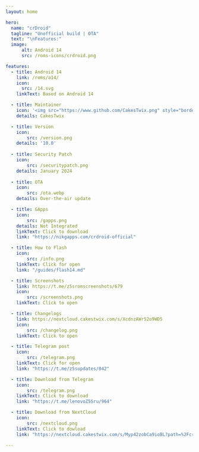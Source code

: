 ```yaml
---
layout: home

hero:
  name: "crDroid"
  tagline: "Unofficial build | OTA"
  text: "\nFeatures:"
  image: 
      alt: Android 14
      src: /roms-icons/crdroid.png

features:
  - title: Android 14
    link: /roms/a14/
    icon: 
      src: /14.svg
    linkText: Based on Android 14

  - title: Maintainer
    icon: '<img src="https://www.github.com/CakesTwix.png" style="border-radius: 10%;"/>'
    details: CakesTwix

  - title: Version
    icon: 
        src: /version.png
    details: '10.0'
  
  - title: Security Patch
    icon: 
        src: /securitypatch.png
    details: January 2024
  
  - title: OTA
    icon: 
        src: /ota.webp
    details: Over-the-air update

  - title: GApps
    icon: 
        src: /gapps.png
    details: Not Integrated
    linkText: Click to download
    link: "https://nikgapps.com/crdroid-official"

  - title: How to Flash
    icon: 
        src: /info.png
    linkText: Click for open
    link: "/guides/flash14.md"

  - title: Screenshots
    link: https://t.me/z5sromscreenshots/679
    icon: 
        src: /screenshots.png
    linkText: Click to open

  - title: Changelogs
    link: https://nextcloud.cakestwix.com/s/XcdnzAWr52o9WD5
    icon: 
        src: /changelog.png
    linkText: Click to open

  - title: Telegram post
    icon: 
        src: /telegram.png
    linkText: Click for open
    link: "https://t.me/z5supdates/842"

  - title: Download from Telegram
    icon: 
        src: /telegram.png
    linkText: Click to download
    link: "https://t.me/lenovoZ5Sru/964"

  - title: Download from NextCloud
    icon: 
        src: /nextcloud.png
    linkText: Click to dowload
    link: "https://nextcloud.cakestwix.com/s/Myp42zobCa9ioBL?path=%2FcrDroid"

---
```




